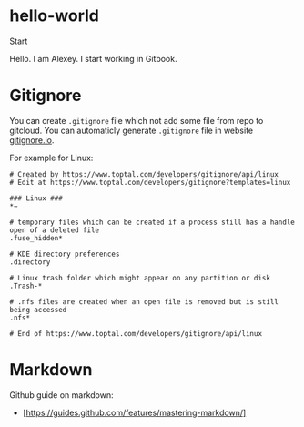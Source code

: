 # hello-world
Start

Hello.
I am Alexey. I start working in Gitbook.

# Gitignore
You can create `.gitignore` file which not add some file from repo to gitcloud.
You can automaticly generate `.gitignore` file in website [gitignore.io](https://www.toptal.com/developers/gitignore).

For example for Linux:
```
# Created by https://www.toptal.com/developers/gitignore/api/linux
# Edit at https://www.toptal.com/developers/gitignore?templates=linux

### Linux ###
*~

# temporary files which can be created if a process still has a handle open of a deleted file
.fuse_hidden*

# KDE directory preferences
.directory

# Linux trash folder which might appear on any partition or disk
.Trash-*

# .nfs files are created when an open file is removed but is still being accessed
.nfs*

# End of https://www.toptal.com/developers/gitignore/api/linux

```

# Markdown
Github guide on markdown:
* [https://guides.github.com/features/mastering-markdown/]
